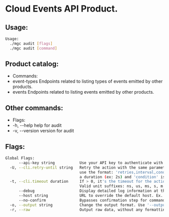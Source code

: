 # Cloud Events API Product.

## Usage:
```bash
Usage:
  ./mgc audit [flags]
  ./mgc audit [command]
```

## Product catalog:
- Commands:
- event-types Endpoints related to listing types of events emitted by other products.
- events      Endpoints related to listing events emitted by other products.

## Other commands:
- Flags:
- -h, --help      help for audit
- -v, --version   version for audit

## Flags:
```bash
Global Flags:
      --api-key string           Use your API key to authenticate with the API
  -U, --cli.retry-until string   Retry the action with the same parameters until the given condition is met. The flag parameters
                                 use the format: 'retries,interval,condition', where 'retries' is a positive integer, 'interval' is
                                 a duration (ex: 2s) and 'condition' is a 'engine=value' pair such as "jsonpath=expression"
  -t, --cli.timeout duration     If > 0, it's the timeout for the action execution. It's specified as numbers and unit suffix.
                                 Valid unit suffixes: ns, us, ms, s, m and h. Examples: 300ms, 1m30s
      --debug                    Display detailed log information at the debug level
      --host string              URL to override the default host. Ex. https://api.magalu.com.br or http://localhost/v1/route
      --no-confirm               Bypasses confirmation step for commands that ask a confirmation from the user
  -o, --output string            Change the output format. Use '--output=help' to know more details.
  -r, --raw                      Output raw data, without any formatting or coloring
```

